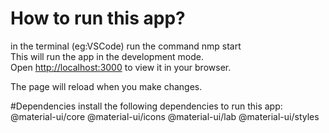 # How to run this app?
in the terminal (eg:VSCode) run the command nmp start\
This will run the app in the development mode.\
Open [http://localhost:3000](http://localhost:3000) to view it in your browser.

The page will reload when you make changes.

#Dependencies
install the following dependencies to run this app:
@material-ui/core
@material-ui/icons
@material-ui/lab
@material-ui/styles
